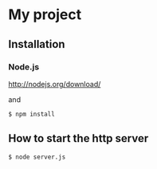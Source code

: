 My project
==========

## Installation

### Node.js

http://nodejs.org/download/

and

```
$ npm install
```

## How to start the http server

```
$ node server.js
```
